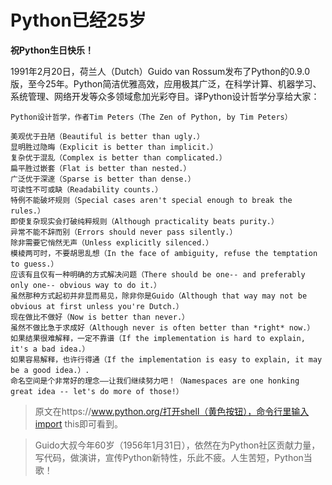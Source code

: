 # Python已经25岁

**祝Python生日快乐！**

1991年2月20日，荷兰人（Dutch）Guido van Rossum发布了Python的0.9.0版，至今25年。Python简洁优雅高效，应用极其广泛，在科学计算、机器学习、系统管理、网络开发等众多领域愈加光彩夺目。译Python设计哲学分享给大家：

```
Python设计哲学，作者Tim Peters（The Zen of Python, by Tim Peters）

美观优于丑陋（Beautiful is better than ugly.）
显明胜过隐晦（Explicit is better than implicit.）
复杂优于混乱（Complex is better than complicated.）
扁平胜过嵌套（Flat is better than nested.）
广泛优于深邃（Sparse is better than dense.）
可读性不可或缺（Readability counts.）
特例不能破坏规则（Special cases aren't special enough to break the rules.）
即使复杂现实会打破纯粹规则（Although practicality beats purity.）
异常不能不辞而别（Errors should never pass silently.）
除非需要它悄然无声（Unless explicitly silenced.）
模棱两可时，不要胡思乱想（In the face of ambiguity, refuse the temptation to guess.）
应该有且仅有一种明确的方式解决问题（There should be one-- and preferably only one-- obvious way to do it.）
虽然那种方式起初并非显而易见，除非你是Guido（Although that way may not be obvious at first unless you're Dutch.）
现在做比不做好（Now is better than never.）
虽然不做比急于求成好（Although never is often better than *right* now.）
如果结果很难解释，一定不靠谱（If the implementation is hard to explain, it's a bad idea.）
如果容易解释，也许行得通（If the implementation is easy to explain, it may be a good idea.）.
命名空间是个非常好的理念——让我们继续努力吧！（Namespaces are one honking great idea -- let's do more of those!）
```

> 原文在https://www.python.org/打开shell（黄色按钮），命令行里输入import this即可看到。

> Guido大叔今年60岁（1956年1月31日），依然在为Python社区贡献力量，写代码，做演讲，宣传Python新特性，乐此不疲。人生苦短，Python当歌！